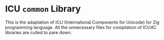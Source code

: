 # ICU `common` Library

This is the adaptation of ICU (International Components for Unicode) for Zig programming language. All the unnecessary files for compilation of ICU4C libraries are culled to pare down.
